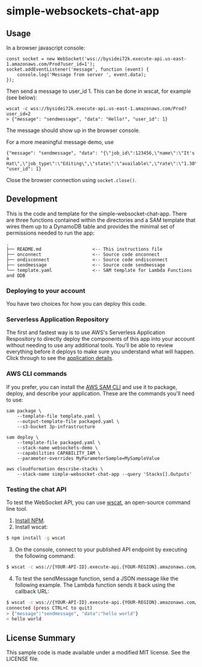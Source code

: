 # simple-websockets-chat-app

## Usage

In a browser javascript console:

```
const socket = new WebSocket('wss://bysidei72k.execute-api.us-east-1.amazonaws.com/Prod?user_id=1');
socket.addEventListener('message', function (event) {
    console.log('Message from server ', event.data);
});
```

Then send a message to user_id 1. This can be done in wscat, for example (see below):

```
wscat -c wss://bysidei72k.execute-api.us-east-1.amazonaws.com/Prod?user_id=2
> {"message": "sendmessage", "data": "Hello!", "user_id": 1}
```

The message should show up in the browser console.

For a more meaningful message demo, use

```
{"message": "sendmessage", "data": "{\"job_id\":123456,\"name\":\"It's a Hat\",\"job_type\":\"Editing\",\"state\":\"available\",\"rate\":\"1.30\"}", "user_id": 1}
```

Close the browser connection using `socket.close()`.

## Development

This is the code and template for the simple-websocket-chat-app.  There are three functions contained within the directories and a SAM template that wires them up to a DynamoDB table and provides the minimal set of permissions needed to run the app:

```
.
├── README.md                   <-- This instructions file
├── onconnect                   <-- Source code onconnect
├── ondisconnect                <-- Source code ondisconnect
├── sendmessage                 <-- Source code sendmessage
└── template.yaml               <-- SAM template for Lambda Functions and DDB
```


### Deploying to your account

You have two choices for how you can deploy this code.

### Serverless Application Repository

The first and fastest way is to use AWS's Serverless Application Respository to directly deploy the components of this app into your account without needing to use any additional tools. You'll be able to review everything before it deploys to make sure you understand what will happen.  Click through to see the [application details](https://serverlessrepo.aws.amazon.com/applications/arn:aws:serverlessrepo:us-east-1:729047367331:applications~simple-websockets-chat-app).

### AWS CLI commands

If you prefer, you can install the [AWS SAM CLI](https://docs.aws.amazon.com/serverless-application-model/latest/developerguide/serverless-sam-cli-install.html) and use it to package, deploy, and describe your application.  These are the commands you'll need to use:

```
sam package \
    --template-file template.yaml \
    --output-template-file packaged.yaml \
    --s3-bucket 3p-infrastructure

sam deploy \
    --template-file packaged.yaml \
    --stack-name websockets-demo \
    --capabilities CAPABILITY_IAM \
    --parameter-overrides MyParameterSample=MySampleValue

aws cloudformation describe-stacks \
    --stack-name simple-websocket-chat-app --query 'Stacks[].Outputs'
```

### Testing the chat API

To test the WebSocket API, you can use [wscat](https://github.com/websockets/wscat), an open-source command line tool.

1. [Install NPM](https://www.npmjs.com/get-npm).
2. Install wscat:
``` bash
$ npm install -g wscat
```
3. On the console, connect to your published API endpoint by executing the following command:
``` bash
$ wscat -c wss://{YOUR-API-ID}.execute-api.{YOUR-REGION}.amazonaws.com/{STAGE}
```
4. To test the sendMessage function, send a JSON message like the following example. The Lambda function sends it back using the callback URL:
``` bash
$ wscat -c wss://{YOUR-API-ID}.execute-api.{YOUR-REGION}.amazonaws.com/prod
connected (press CTRL+C to quit)
> {"message":"sendmessage", "data":"hello world"}
< hello world
```

## License Summary

This sample code is made available under a modified MIT license. See the LICENSE file.

